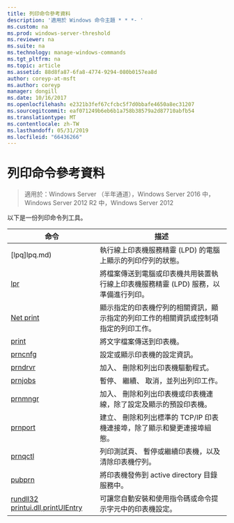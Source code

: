 ```yaml
---
title: 列印命令參考資料
description: '適用於 Windows 命令主題 * * *- '
ms.custom: na
ms.prod: windows-server-threshold
ms.reviewer: na
ms.suite: na
ms.technology: manage-windows-commands
ms.tgt_pltfrm: na
ms.topic: article
ms.assetid: 88d8fa87-6fa8-4774-9294-080b0157ea8d
author: coreyp-at-msft
ms.author: coreyp
manager: dongill
ms.date: 10/16/2017
ms.openlocfilehash: e2321b3fef67cfcbc5f7d0bbafe4650a8ec31207
ms.sourcegitcommit: eaf071249b6eb6b1a758b38579a2d87710abfb54
ms.translationtype: MT
ms.contentlocale: zh-TW
ms.lasthandoff: 05/31/2019
ms.locfileid: "66436266"
---
```

# <a name="print-command-reference"></a>列印命令參考資料

>適用於：Windows Server （半年通道），Windows Server 2016 中，Windows Server 2012 R2 中，Windows Server 2012

以下是一份列印命令列工具。

|                         命令                          |                                                                描述                                                                 |
|----------------------------------------------------------|--------------------------------------------------------------------------------------------------------------------------------------------|
|                       [lpq]lpq.md)                       |                           執行線上印表機服務精靈 (LPD) 的電腦上顯示的列印佇列的狀態。                            |
|                      [lpr](lpr.md)                       |      將檔案傳送到電腦或印表機共用裝置執行線上印表機服務精靈 (LPD) 服務，以準備進行列印。       |
|                [Net print](net-print.md)                 | 顯示指定的印表機佇列的相關資訊，顯示指定的列印工作的相關資訊或控制項指定的列印工作。 |
|                    [print](print.md)                     |                                                      將文字檔案傳送到印表機。                                                       |
|                  [prncnfg](prncnfg.md)                   |                                     設定或顯示印表機的設定資訊。                                      |
|                  [prndrvr](prndrvr.md)                   |                                                 加入、 刪除和列出印表機驅動程式。                                                  |
|                  [prnjobs](prnjobs.md)                   |                                              暫停、 繼續、 取消，並列出列印工作。                                               |
|                  [prnmngr](prnmngr.md)                   |            加入、 刪除和列出印表機或印表機連線，除了設定及顯示的預設印表機。            |
|                  [prnport](prnport.md)                   |           建立、 刪除和列出標準的 TCP/IP 印表機連接埠，除了顯示和變更連接埠組態。            |
|                  [prnqctl](prnqctl.md)                   |                                列印測試頁、 暫停或繼續印表機，以及清除印表機佇列。                                |
|                   [pubprn](pubprn.md)                    |                                       將印表機發佈到 active directory 目錄服務中。                                       |
| [rundll32 printui.dll,printUIEntry](rundll32-printui.md) |                可讓您自動安裝和使用指令碼或命令提示字元中的印表機設定。                 |

